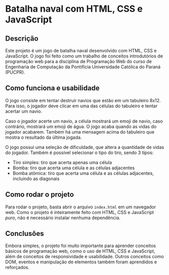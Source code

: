 # Batalha naval com HTML, CSS e JavaScript
## Descrição
Este projeto é um jogo de batalha naval desenvolvido com HTML, CSS e JavaScript. O jogo foi feito como um trabalho de conceitos introdutórios de programação web para a disciplina de Programação Web do curso de Engenharia de Computação da Pontifícia Universidade Católica do Paraná (PUCPR).
## Como funciona e usabilidade
O jogo consiste em tentar destruir navios que estão em um tabuleiro 8x12. Para isso, o jogador deve clicar em uma das células do tabuleiro e tentar acertar um navio.  
  
Caso o jogador acerte um navio, a célula mostrará um emoji de navio, caso contrário, mostrará um emoji de água. O jogo acaba quando as vidas do jogador acabarem. Também há uma mensagem acima do tabuleiro que mostra o resultado da última jogada.

O jogo possui uma seleção de dificuldade, que altera a quantidade de vidas do jogador.
Também é possível selecionar o tipo do tiro, sendo 3 tipos:
- Tiro simples: tiro que acerta apenas uma célula
- Bomba: tiro que acerta uma célula e as células adjacentes
- Bomba atômica: tiro que acerta uma célula e as células adjacentes, incluindo as diagonais

## Como rodar o projeto
Para rodar o projeto, basta abrir o arquivo `index.html` em um navegador web. Como o projeto é inteiramente feito com HTML, CSS e JavaScript *puro*, não é necessário instalar nenhuma dependência.

## Conclusões
Embora simples, o projeto foi muito importante para aprender conceitos básicos de programação web, como o uso de HTML, CSS e JavaScript, além de conceitos de responsividade e usabilidade. Outros conceitos como DOM, eventos e manipulação de elementos também foram aprendidos e reforçados.